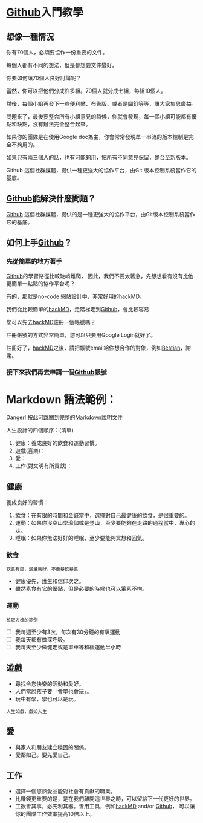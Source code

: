 # [Github](https://www.github.com)入門教學

## 想像一種情況

你有70個人，必須要協作一份重要的文件。

每個人都有不同的想法，但是都想要文件變好。

你要如何讓70個人良好討論呢？

當然，你可以把他們分成許多組。70個人就分成七組，每組10個人。

然後，每個小組再發下一些便利貼、布告版、或者是圖釘等等，讓大家集思廣益。

問題來了，最後要整合所有小組意見的時候，你就會發現，每一個小組可能都有優點和缺點，沒有辦法完全整合起來。

如果你的團隊是在使用Google doc為主，你會常常發現單一串流的版本控制是完全不夠用的。

如果只有兩三個人的話，也有可能夠用，把所有不同意見保留，整合至新版本。

Github 這個社群媒體，提供一種更強大的協作平台，由Git 版本控制系統當作它的基底。


## [Github](https://www.github.com)能解決什麼問題？

[Github](https://www.github.com) 這個社群媒體，提供的是一種更強大的協作平台，由Git版本控制系統當作它的基底。




## 如何上手[Github](https://www.github.com)？

### 先從簡單的地方著手

[Github](https://www.github.com)的學習路徑比較陡峭難爬， 因此，我們不要太著急，先想想看有沒有比他更簡單一點點的協作平台呢？

有的，那就是no-code 網站設計中，非常好用的[hackMD](https://hackmd.io)。

我們從比較簡單的[hackMD](https://hackmd.io)，走階梯走到[Github](https://www.github.com)，會比較容易

您可以先去[hackMD](https://hackmd.io)註冊一個帳號嗎？

註冊帳號的方式非常簡單，您可以只要用Google Login就好了。

註冊好了，[hackMD](https://hackmd.io)之後，請把帳號email給你想合作的對象，例如[Bestian](https://hack.bestian.tw)，謝謝。


### 接下來我們再去申請一個[Github](https://www.github.com)帳號




# Markdown 語法範例：

[Danger! 按此可跳關到完整的Markdown說明文件](https://hackmd.io/@eMP9zQQ0Qt6I8Uqp2Vqy6w/SyiOheL5N/%2FBVqowKshRH246Q7UDyodFA?type=book)

人生設計的四個順序：(清單)

1. 健康：養成良好的飲食和運動習慣。
3. 遊戲(喜樂)：
4. 愛：
5. 工作(對文明有所貢獻)：


## 健康

養成良好的習慣：

1. 飲食：在有限的時間和金錢當中，選擇對自己最健康的飲食，是很重要的。
2. 運動：如果你沒空山學瑜伽或是登山，至少要能夠在走路的過程當中，專心的走。
3. 睡眠：如果你無法好好的睡眠，至少要能夠冥想和回氣。

### 飲食

```飲食有度，適量就好，不要暴飲暴食```
*  健康優先，護生和信仰次之。
*  雖然素食有它的優點，但是必要的時候也可以葷素不拘。

### 運動

```核取方塊的範例```

- [ ] 我每週至少有3次，每次有30分鐘的有氧運動
- [ ] 我每天都有做深呼吸。
- [ ] 我每天至少做健走或是單車等和緩運動半小時

## 遊戲

* 尋找令您快樂的活動和愛好。
* 人們常說孩子要「會學也會玩」。
* 玩中有學，學也可以是玩。

```人生如戲，戲如人生```


## 愛

* 與家人和朋友建立穩固的關係。
* 愛鄰如己。要先愛自己。

## 工作

* 選擇一個您熱愛並能對社會有貢獻的職業。
* 比賺錢更重要的是，是在我們離開這世界之時，可以留給下一代更好的世界。
* 工欲善其事，必先利其器。善用工具，例如[hackMD](https://hackmd.io) and/or [Github](https://www.github.com)， 可以讓你的團隊工作效率提高10倍以上。
